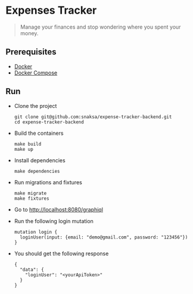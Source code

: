 # Expenses Tracker
> Manage your finances and stop wondering where you spent your money.

## Prerequisites
- [Docker](https://docs.docker.com/get-docker/)
- [Docker Compose](https://docs.docker.com/compose/install/)

## Run 
- Clone the project
  ```
  git clone git@github.com:snaksa/expense-tracker-backend.git
  cd expense-tracker-backend
  ```

- Build the containers
  ```
  make build
  make up
  ```

- Install dependencies
  ```
  make dependencies
  ```

- Run migrations and fixtures
  ```
  make migrate
  make fixtures
  ```

- Go to [http://localhost:8080/graphiql](http://localhost:8080/graphiql)
- Run the following login mutation
  ```
  mutation login {
    loginUser(input: {email: "demo@gmail.com", password: "123456"})
  }
  ```
- You should get the following response
  ```
  {
    "data": {
      "loginUser": "<yourApiToken>"
    }
  }
  ```
